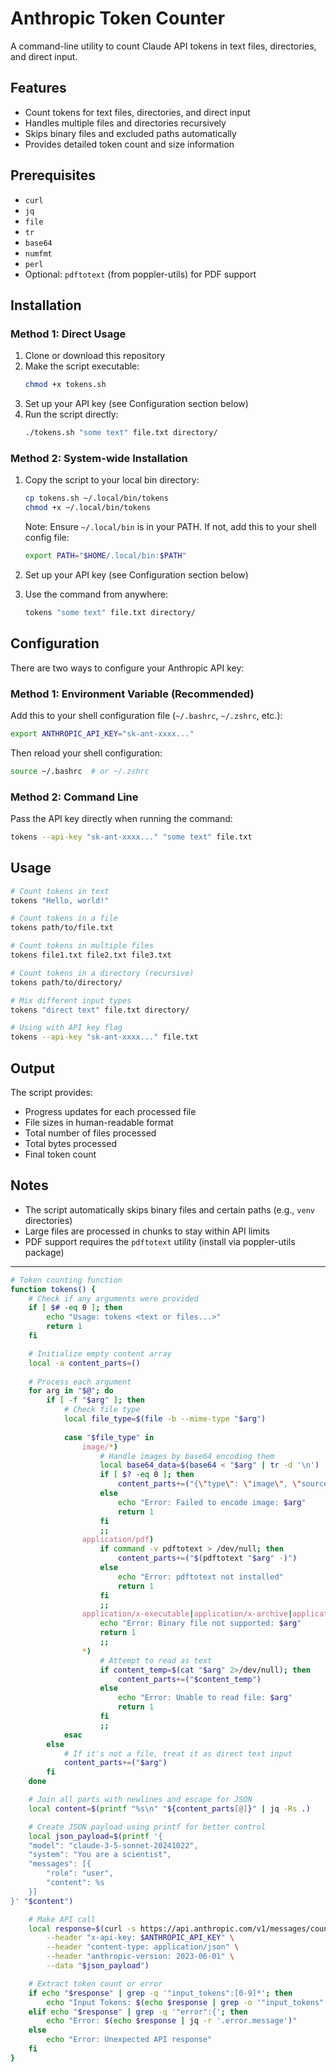 # Anthropic Token Counter

A command-line utility to count Claude API tokens in text files, directories, and direct input.

## Features

- Count tokens for text files, directories, and direct input
- Handles multiple files and directories recursively
- Skips binary files and excluded paths automatically
- Provides detailed token count and size information

## Prerequisites

- `curl`
- `jq`
- `file`
- `tr`
- `base64`
- `numfmt`
- `perl`
- Optional: `pdftotext` (from poppler-utils) for PDF support

## Installation

### Method 1: Direct Usage

1. Clone or download this repository
2. Make the script executable:
   ```bash
   chmod +x tokens.sh
   ```
3. Set up your API key (see Configuration section below)
4. Run the script directly:
   ```bash
   ./tokens.sh "some text" file.txt directory/
   ```

### Method 2: System-wide Installation

1. Copy the script to your local bin directory:
   ```bash
   cp tokens.sh ~/.local/bin/tokens
   chmod +x ~/.local/bin/tokens
   ```
   Note: Ensure `~/.local/bin` is in your PATH. If not, add this to your shell config file:
   ```bash
   export PATH="$HOME/.local/bin:$PATH"
   ```

2. Set up your API key (see Configuration section below)
3. Use the command from anywhere:
   ```bash
   tokens "some text" file.txt directory/
   ```

## Configuration

There are two ways to configure your Anthropic API key:

### Method 1: Environment Variable (Recommended)

Add this to your shell configuration file (`~/.bashrc`, `~/.zshrc`, etc.):
```bash
export ANTHROPIC_API_KEY="sk-ant-xxxx..."
```

Then reload your shell configuration:
```bash
source ~/.bashrc  # or ~/.zshrc
```

### Method 2: Command Line

Pass the API key directly when running the command:
```bash
tokens --api-key "sk-ant-xxxx..." "some text" file.txt
```

## Usage

```bash
# Count tokens in text
tokens "Hello, world!"

# Count tokens in a file
tokens path/to/file.txt

# Count tokens in multiple files
tokens file1.txt file2.txt file3.txt

# Count tokens in a directory (recursive)
tokens path/to/directory/

# Mix different input types
tokens "direct text" file.txt directory/

# Using with API key flag
tokens --api-key "sk-ant-xxxx..." file.txt
```

## Output

The script provides:
- Progress updates for each processed file
- File sizes in human-readable format
- Total number of files processed
- Total bytes processed
- Final token count

## Notes

- The script automatically skips binary files and certain paths (e.g., `venv` directories)
- Large files are processed in chunks to stay within API limits
- PDF support requires the `pdftotext` utility (install via poppler-utils package)


---


```bash
# Token counting function
function tokens() {
    # Check if any arguments were provided
    if [ $# -eq 0 ]; then
        echo "Usage: tokens <text or files...>"
        return 1
    fi

    # Initialize empty content array
    local -a content_parts=()
    
    # Process each argument
    for arg in "$@"; do
        if [ -f "$arg" ]; then
            # Check file type
            local file_type=$(file -b --mime-type "$arg")
            
            case "$file_type" in
                image/*)
                    # Handle images by base64 encoding them
                    local base64_data=$(base64 < "$arg" | tr -d '\n')
                    if [ $? -eq 0 ]; then
                        content_parts+=("{\"type\": \"image\", \"source\": {\"type\": \"base64\", \"media_type\": \"$file_type\", \"data\": \"$base64_data\"}}")
                    else
                        echo "Error: Failed to encode image: $arg"
                        return 1
                    fi
                    ;;
                application/pdf)
                    if command -v pdftotext > /dev/null; then
                        content_parts+=("$(pdftotext "$arg" -)")
                    else
                        echo "Error: pdftotext not installed"
                        return 1
                    fi
                    ;;
                application/x-executable|application/x-archive|application/x-compress|application/x-compressed|application/zip)
                    echo "Error: Binary file not supported: $arg"
                    return 1
                    ;;
                *)
                    # Attempt to read as text
                    if content_temp=$(cat "$arg" 2>/dev/null); then
                        content_parts+=("$content_temp")
                    else
                        echo "Error: Unable to read file: $arg"
                        return 1
                    fi
                    ;;
            esac
        else
            # If it's not a file, treat it as direct text input
            content_parts+=("$arg")
        fi
    done

    # Join all parts with newlines and escape for JSON
    local content=$(printf "%s\n" "${content_parts[@]}" | jq -Rs .)

    # Create JSON payload using printf for better control
    local json_payload=$(printf '{
    "model": "claude-3-5-sonnet-20241022",
    "system": "You are a scientist",
    "messages": [{
        "role": "user",
        "content": %s
    }]
}' "$content")

    # Make API call
    local response=$(curl -s https://api.anthropic.com/v1/messages/count_tokens \
        --header "x-api-key: $ANTHROPIC_API_KEY" \
        --header "content-type: application/json" \
        --header "anthropic-version: 2023-06-01" \
        --data "$json_payload")

    # Extract token count or error
    if echo "$response" | grep -q '"input_tokens":[0-9]*'; then
        echo "Input Tokens: $(echo $response | grep -o '"input_tokens":[0-9]*' | cut -d':' -f2)"
    elif echo "$response" | grep -q '"error":{'; then
        echo "Error: $(echo $response | jq -r '.error.message')"
    else
        echo "Error: Unexpected API response"
    fi
}
```
